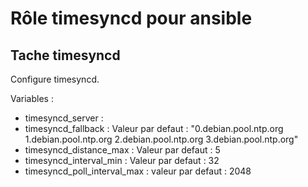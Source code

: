 Rôle timesyncd pour ansible
=======================

Tache timesyncd
---------------

Configure timesyncd.

Variables :
- timesyncd_server :
- timesyncd_fallback :  Valeur par defaut : "0.debian.pool.ntp.org 1.debian.pool.ntp.org 2.debian.pool.ntp.org 3.debian.pool.ntp.org"
- timesyncd_distance_max : Valeur par defaut : 5
- timesyncd_interval_min : Valeur par defaut : 32
- timesyncd_poll_interval_max : valeur par defaut : 2048
